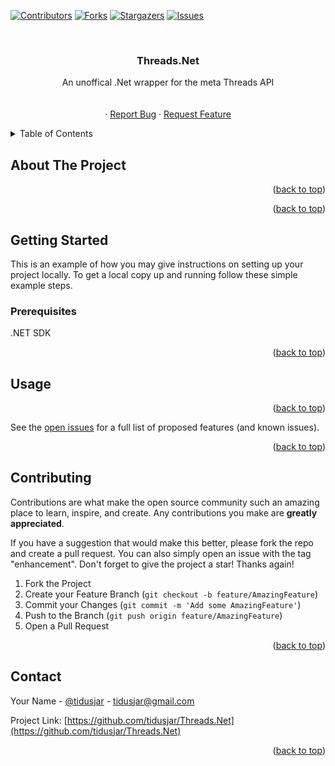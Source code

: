 <!-- Improved compatibility of back to top link: See: https://github.com/othneildrew/Best-README-Template/pull/73 -->
<a name="readme-top"></a>
<!--
*** Thanks for checking out the Best-README-Template. If you have a suggestion
*** that would make this better, please fork the repo and create a pull request
*** or simply open an issue with the tag "enhancement".
*** Don't forget to give the project a star!
*** Thanks again! Now go create something AMAZING! :D
-->



<!-- PROJECT SHIELDS -->
<!--
*** I'm using markdown "reference style" links for readability.
*** Reference links are enclosed in brackets [ ] instead of parentheses ( ).
*** See the bottom of this document for the declaration of the reference variables
*** for contributors-url, forks-url, etc. This is an optional, concise syntax you may use.
*** https://www.markdownguide.org/basic-syntax/#reference-style-links
-->
[![Contributors][contributors-shield]][contributors-url]
[![Forks][forks-shield]][forks-url]
[![Stargazers][stars-shield]][stars-url]
[![Issues][issues-shield]][issues-url]



<!-- PROJECT LOGO -->
<br />
<div align="center">
  <!-- <a href="https://github.com/tidusjar/Threads.Net">
    <img src="images/logo.png" alt="Logo" width="80" height="80">
  </a> -->

<h3 align="center">Threads.Net</h3>

  <p align="center">
    An unoffical .Net wrapper for the meta Threads API
    <br />
    <!-- <a href="https://github.com/tidusjar/Threads.Net"><strong>Explore the docs »</strong></a> -->
    <br />
    <br />
    <!-- <a href="https://github.com/tidusjar/Threads.Net">View Demo</a> -->
    ·
    <a href="https://github.com/tidusjar/Threads.Net/issues">Report Bug</a>
    ·
    <a href="https://github.com/tidusjar/Threads.Net/issues">Request Feature</a>
  </p>
</div>



<!-- TABLE OF CONTENTS -->
<details>
  <summary>Table of Contents</summary>
  <ol>
    <li>
      <a href="#about-the-project">About The Project</a>
      <ul>
        <!-- <li><a href="#built-with">Built With</a></li> -->
      </ul>
    </li>
    <li>
      <a href="#getting-started">Getting Started</a>
      <ul>
        <li><a href="#prerequisites">Prerequisites</a></li>
        <li><a href="#installation">Installation</a></li>
      </ul>
    </li>
    <li><a href="#usage">Usage</a></li>
    <li><a href="#roadmap">Roadmap</a></li>
    <li><a href="#contributing">Contributing</a></li>
    <li><a href="#license">License</a></li>
    <li><a href="#contact">Contact</a></li>
    <li><a href="#acknowledgments">Acknowledgments</a></li>
  </ol>
</details>



<!-- ABOUT THE PROJECT -->
## About The Project

<!-- [![Product Name Screen Shot][product-screenshot]](https://example.com) -->



<p align="right">(<a href="#readme-top">back to top</a>)</p>



<!-- ### Built With -->

<!-- * [![Next][Next.js]][Next-url]
* [![React][React.js]][React-url]
* [![Vue][Vue.js]][Vue-url]
* [![Angular][Angular.io]][Angular-url]
* [![Svelte][Svelte.dev]][Svelte-url]
* [![Laravel][Laravel.com]][Laravel-url]
* [![Bootstrap][Bootstrap.com]][Bootstrap-url]
* [![JQuery][JQuery.com]][JQuery-url] -->

<p align="right">(<a href="#readme-top">back to top</a>)</p>



<!-- GETTING STARTED -->
## Getting Started

This is an example of how you may give instructions on setting up your project locally.
To get a local copy up and running follow these simple example steps.

### Prerequisites

.NET SDK



<p align="right">(<a href="#readme-top">back to top</a>)</p>



<!-- USAGE EXAMPLES -->
## Usage



<p align="right">(<a href="#readme-top">back to top</a>)</p>





See the [open issues](https://github.com/tidusjar/Threads.Net/issues) for a full list of proposed features (and known issues).

<p align="right">(<a href="#readme-top">back to top</a>)</p>



<!-- CONTRIBUTING -->
## Contributing

Contributions are what make the open source community such an amazing place to learn, inspire, and create. Any contributions you make are **greatly appreciated**.

If you have a suggestion that would make this better, please fork the repo and create a pull request. You can also simply open an issue with the tag "enhancement".
Don't forget to give the project a star! Thanks again!

1. Fork the Project
2. Create your Feature Branch (`git checkout -b feature/AmazingFeature`)
3. Commit your Changes (`git commit -m 'Add some AmazingFeature'`)
4. Push to the Branch (`git push origin feature/AmazingFeature`)
5. Open a Pull Request

<p align="right">(<a href="#readme-top">back to top</a>)</p>







<!-- CONTACT -->
## Contact

Your Name - [@tidusjar](https://twitter.com/@tidusjar) - tidusjar@gmail.com

Project Link: [https://github.com/tidusjar/Threads.Net](https://github.com/tidusjar/Threads.Net)

<p align="right">(<a href="#readme-top">back to top</a>)</p>




<!-- MARKDOWN LINKS & IMAGES -->
<!-- https://www.markdownguide.org/basic-syntax/#reference-style-links -->
[contributors-shield]: https://img.shields.io/github/contributors/tidusjar/Threads.Net.svg?style=for-the-badge
[contributors-url]: https://github.com/tidusjar/Threads.Net/graphs/contributors
[forks-shield]: https://img.shields.io/github/forks/tidusjar/Threads.Net.svg?style=for-the-badge
[forks-url]: https://github.com/tidusjar/Threads.Net/network/members
[stars-shield]: https://img.shields.io/github/stars/tidusjar/Threads.Net.svg?style=for-the-badge
[stars-url]: https://github.com/tidusjar/Threads.Net/stargazers
[issues-shield]: https://img.shields.io/github/issues/tidusjar/Threads.Net.svg?style=for-the-badge
[issues-url]: https://github.com/tidusjar/Threads.Net/issues
[license-shield]: https://img.shields.io/github/license/tidusjar/Threads.Net.svg?style=for-the-badge
[license-url]: https://github.com/tidusjar/Threads.Net/blob/master/LICENSE.txt